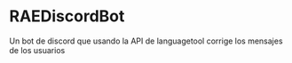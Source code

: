 # RAEDiscordBot
Un bot de discord que usando la API de languagetool corrige los mensajes de los usuarios
